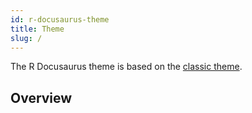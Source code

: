 ```yaml
---
id: r-docusaurus-theme
title: Theme
slug: /
---
```


The R Docusaurus theme is based on the [classic theme](https://v2.docusaurus.io/docs/api/themes/@docusaurus/theme-classic).

## Overview

